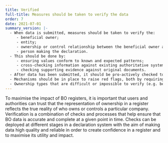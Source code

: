 ```yaml
---
title: Verified
full-title: Measures should be taken to verify the data
order: 7
date: 2021-07-01
summary_version: |-
  - When data is submitted, measures should be taken to verify the:
     - beneficial owner;
     - entity;
     - ownership or control relationship between the beneficial owner and the entity;
     - person making the declaration.
  - This should be done by:
     - ensuring values conform to known and expected patterns;
     - cross-checking information against existing authoritative systems and other government registers; and
     - checking supporting evidence against original documents.
  - After data has been submitted, it should be pro-actively checked to identify potential errors, inconsistencies, and outdated entries, using a risk based approach where appropriate, requiring updates to the data where necessary.
  - Mechanisms should be in place to raise red flags, both by requiring entities dealing with BO data to report discrepancies and by setting up systems to detect suspicious patterns based on experience and evidence.
  - Ownership types that are difficult or impossible to verify (e.g. bearer shares) should be prohibited.
---
```


To maximise the impact of BO registers, it is important that users and authorities can trust that the representation of ownership in a register reflects the true reality of who owns or controls a particular company. Verification is a combination of checks and processes that help ensure that BO data is accurate and complete at a given point in time. Checks can be deployed at different stages in a declaration system with the aim of making data high quality and reliable in order to create confidence in a register and to maximise its utility and impact.
